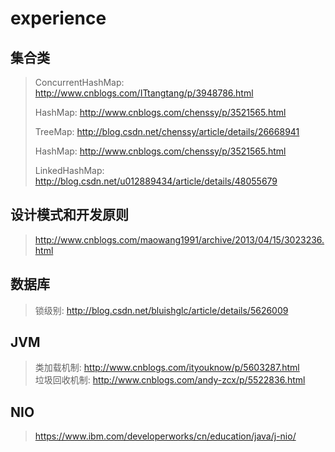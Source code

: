 # experience

## 集合类
> ConcurrentHashMap: http://www.cnblogs.com/ITtangtang/p/3948786.html
>
> HashMap: http://www.cnblogs.com/chenssy/p/3521565.html
>
> TreeMap: http://blog.csdn.net/chenssy/article/details/26668941
>
> HashMap: http://www.cnblogs.com/chenssy/p/3521565.html
>
> LinkedHashMap: http://blog.csdn.net/u012889434/article/details/48055679

## 设计模式和开发原则
> http://www.cnblogs.com/maowang1991/archive/2013/04/15/3023236.html

## 数据库
> 锁级别: http://blog.csdn.net/bluishglc/article/details/5626009

## JVM
> 类加载机制: http://www.cnblogs.com/ityouknow/p/5603287.html   
> 垃圾回收机制: http://www.cnblogs.com/andy-zcx/p/5522836.html

## NIO
> https://www.ibm.com/developerworks/cn/education/java/j-nio/
